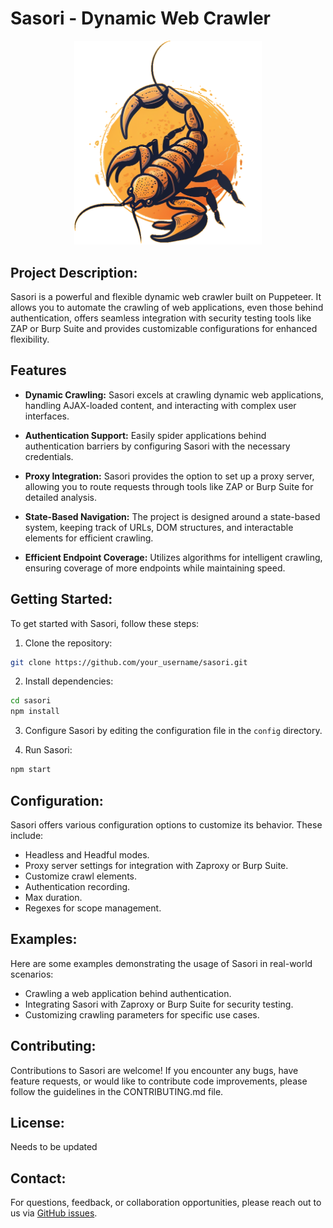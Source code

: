 # Sasori - Dynamic Web Crawler

<p align="center">
  <img src="./resources/sasori-logo3.png" alt="Sasori Logo" width="300" />
</p>

## Project Description:
Sasori is a powerful and flexible dynamic web crawler built on Puppeteer. It allows you to automate the crawling of web applications, even those behind authentication, offers seamless integration with security testing tools like ZAP or Burp Suite and provides customizable configurations for enhanced flexibility.


## Features
- **Dynamic Crawling:** Sasori excels at crawling dynamic web applications, handling AJAX-loaded content, and interacting with complex user interfaces.

- **Authentication Support:** Easily spider applications behind authentication barriers by configuring Sasori with the necessary credentials.

- **Proxy Integration:** Sasori provides the option to set up a proxy server, allowing you to route requests through tools like ZAP or Burp Suite for detailed analysis.

- **State-Based Navigation:** The project is designed around a state-based system, keeping track of URLs, DOM structures, and interactable elements for efficient crawling.

- **Efficient Endpoint Coverage:** Utilizes algorithms for intelligent crawling, ensuring coverage of more endpoints while maintaining speed.


## Getting Started:
To get started with Sasori, follow these steps:

1. Clone the repository:
```bash
git clone https://github.com/your_username/sasori.git
```

2. Install dependencies:
```bash
cd sasori
npm install
```

3. Configure Sasori by editing the configuration file in the `config` directory.

4. Run Sasori:
```bash
npm start
```


## Configuration:
Sasori offers various configuration options to customize its behavior. These include:

- Headless and Headful modes.
- Proxy server settings for integration with Zaproxy or Burp Suite.
- Customize crawl elements.
- Authentication recording.
- Max duration.
- Regexes for scope management.


## Examples:
Here are some examples demonstrating the usage of Sasori in real-world scenarios:

- Crawling a web application behind authentication.
- Integrating Sasori with Zaproxy or Burp Suite for security testing.
- Customizing crawling parameters for specific use cases.


## Contributing:
Contributions to Sasori are welcome! If you encounter any bugs, have feature requests, or would like to contribute code improvements, please follow the guidelines in the CONTRIBUTING.md file.


## License:
Needs to be updated


## Contact:
For questions, feedback, or collaboration opportunities, please reach out to us via [GitHub issues](https://github.com/your_username/sasori/issues).
